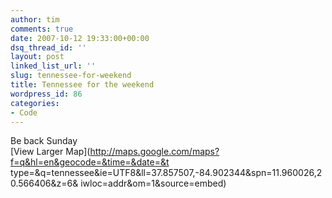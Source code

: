 ```yaml
---
author: tim
comments: true
date: 2007-10-12 19:33:00+00:00
dsq_thread_id: ''
layout: post
linked_list_url: ''
slug: tennessee-for-weekend
title: Tennessee for the weekend
wordpress_id: 86
categories:
- Code
---
```


Be back Sunday  
[View Larger Map](http://maps.google.com/maps?f=q&hl=en&geocode=&time=&date=&t
type=&q=tennessee&ie=UTF8&ll=37.857507,-84.902344&spn=11.960026,20.566406&z=6&
iwloc=addr&om=1&source=embed)

